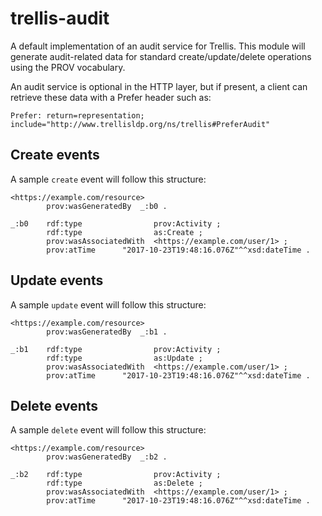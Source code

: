 # trellis-audit

A default implementation of an audit service for Trellis.
This module will generate audit-related data for
standard create/update/delete operations using the PROV vocabulary.

An audit service is optional in the HTTP layer, but if present,
a client can retrieve these data with a Prefer header such as:

```http
Prefer: return=representation; include="http://www.trellisldp.org/ns/trellis#PreferAudit"
```

## Create events

A sample `create` event will follow this structure:

```turtle
<https://example.com/resource>
        prov:wasGeneratedBy  _:b0 .

_:b0    rdf:type                prov:Activity ;
        rdf:type                as:Create ;
        prov:wasAssociatedWith  <https://example.com/user/1> ;
        prov:atTime      "2017-10-23T19:48:16.076Z"^^xsd:dateTime .
```


## Update events

A sample `update` event will follow this structure:

```turtle
<https://example.com/resource>
        prov:wasGeneratedBy  _:b1 .

_:b1    rdf:type                prov:Activity ;
        rdf:type                as:Update ;
        prov:wasAssociatedWith  <https://example.com/user/1> ;
        prov:atTime      "2017-10-23T19:48:16.076Z"^^xsd:dateTime .
```


## Delete events

A sample `delete` event will follow this structure:

```turtle
<https://example.com/resource>
        prov:wasGeneratedBy  _:b2 .

_:b2    rdf:type                prov:Activity ;
        rdf:type                as:Delete ;
        prov:wasAssociatedWith  <https://example.com/user/1> ;
        prov:atTime      "2017-10-23T19:48:16.076Z"^^xsd:dateTime .
```

